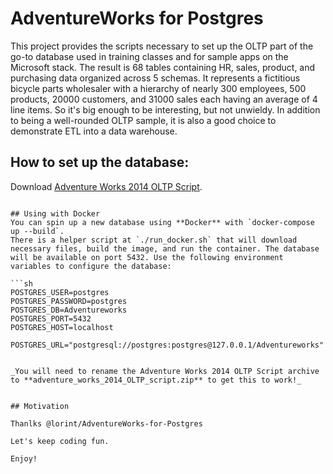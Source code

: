 # AdventureWorks for Postgres

This project provides the scripts necessary to set up the OLTP part of the go-to database used in
training classes and for sample apps on the Microsoft stack. The result is 68 tables containing HR,
sales, product, and purchasing data organized across 5 schemas. It represents a fictitious bicycle
parts wholesaler with a hierarchy of nearly 300 employees, 500 products, 20000 customers, and 31000
sales each having an average of 4 line items. So it's big enough to be interesting, but not
unwieldy. In addition to being a well-rounded OLTP sample, it is also a good choice to demonstrate
ETL into a data warehouse.



## How to set up the database:

Download [Adventure Works 2014 OLTP Script](https://github.com/Microsoft/sql-server-samples/releases/download/adventureworks/AdventureWorks-oltp-install-script.zip).


```

## Using with Docker
You can spin up a new database using **Docker** with `docker-compose up --build`. 
There is a helper script at `./run_docker.sh` that will download necessary files, build the image, and run the container. The database will be available on port 5432. Use the following environment variables to configure the database:

```sh
POSTGRES_USER=postgres
POSTGRES_PASSWORD=postgres
POSTGRES_DB=Adventureworks
POSTGRES_PORT=5432
POSTGRES_HOST=localhost

POSTGRES_URL="postgresql://postgres:postgres@127.0.0.1/Adventureworks"


_You will need to rename the Adventure Works 2014 OLTP Script archive to **adventure_works_2014_OLTP_script.zip** to get this to work!_


## Motivation

Thanlks @lorint/AdventureWorks-for-Postgres

Let's keep coding fun.

Enjoy!
